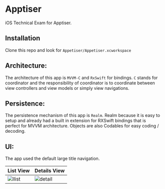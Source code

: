 # Apptiser 
iOS Technical Exam for Apptiser.

## Installation
Clone this repo and look for `Appetiser/Appetiser.xcworkspace`

## Architecture:
The architecture of this app is `MVVM-C` and `RxSwift` for bindings.
`C` stands for coordinator and the responsibility of coordinator is to coordinate between view controllers and view models or simply view navigations.

## Persistence:
The persistence mechanism of this app is `Realm`.
Realm because it is easy to setup and already had a built in extension for RXSwift bindings that is perfect for MVVM architecture.
Objects are also Codables for easy coding / decoding.

## UI:
The app used the default large title navigation.

|List View | Details View |
|--- | --- |
![llist](https://user-images.githubusercontent.com/6054907/85042955-697e2a00-b1be-11ea-81b5-01816d1f499f.png) | ![detail](https://user-images.githubusercontent.com/6054907/85043025-7d299080-b1be-11ea-981a-546e82336cd5.png) |
